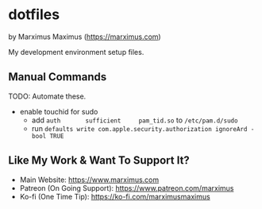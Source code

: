 # dotfiles

by Marximus Maximus (<https://marximus.com>)

My development environment setup files.

## Manual Commands
TODO: Automate these.

- enable touchid for sudo
  - add `auth       sufficient     pam_tid.so` to `/etc/pam.d/sudo`
  - run `defaults write com.apple.security.authorization ignoreArd -bool TRUE`

## Like My Work & Want To Support It?

- Main Website: <https://www.marximus.com>
- Patreon (On Going Support): <https://www.patreon.com/marximus>
- Ko-fi (One Time Tip): <https://ko-fi.com/marximusmaximus>
